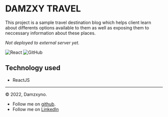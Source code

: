 # DAMZXY TRAVEL

This project is a sample travel destination blog which helps client learn about differents options available to them as well as exposing them to neccessary information about these places.

*Not deployed to external server yet.*

![React](https://img.shields.io/badge/react-%2320232a.svg?style=for-the-badge&logo=react&logoColor=%2361DAFB) ![GitHub](https://img.shields.io/badge/github-%23121011.svg?style=for-the-badge&logo=github&logoColor=white)

## Technology used
- ReactJS



---

© 2022, Damzxyno.
- Follow me on [github](https://github.com/damzxyno).
- Follow me on [LinkedIn](https://www.linkedin.com/in/damilola-israel-oluwole)


